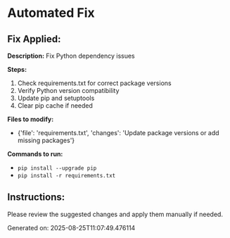 # Automated Fix

## Fix Applied:
**Description:** Fix Python dependency issues

**Steps:**
1. Check requirements.txt for correct package versions
2. Verify Python version compatibility
3. Update pip and setuptools
4. Clear pip cache if needed

**Files to modify:**
- {'file': 'requirements.txt', 'changes': 'Update package versions or add missing packages'}

**Commands to run:**
- `pip install --upgrade pip`
- `pip install -r requirements.txt`

## Instructions:
Please review the suggested changes and apply them manually if needed.

Generated on: 2025-08-25T11:07:49.476114
